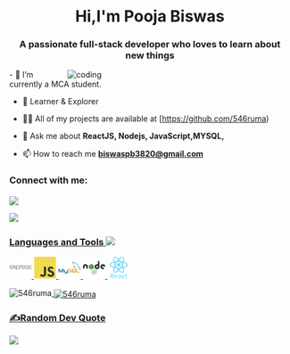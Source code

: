 <h1 align="center">Hi,I'm Pooja Biswas </h1>
<h3 align="center">A passionate full-stack developer who loves to learn about new things</h3>

<img align="right" alt="coding" width="400" src="https://github.com/Anmol-Baranwal/Cool-GIFs-For-GitHub/assets/74038190/231375ce-58a3-4c3b-85c8-44ea51d1318f" width="400">
- 🔭 I’m currently a MCA student. 

- 🌱 Learner & Explorer

- 👨‍💻 All of my projects are available at [https://github.com/546ruma)

- 💬 Ask me about **ReactJS, Nodejs, JavaScript,MYSQL,**

- 📫 How to reach me **biswaspb3820@gmail.com**


<h3 align="left">Connect with me:</h3>
<p align="left">
<a href="https://www.linkedin.com/in/puja546" target="blank"><img align="center"src="https://user-images.githubusercontent.com/74038190/235294012-0a55e343-37ad-4b0f-924f-c8431d9d2483.gif" width="100">
 
<a href="https://instagram.com/546_puja" target="blank"><img src="https://user-images.githubusercontent.com/74038190/235294013-a33e5c43-a01c-43f6-b44d-a406d8b4ab75.gif" width="100">

</p>

<h3 align="left">Languages and Tools <img src = "https://media2.giphy.com/media/QssGEmpkyEOhBCb7e1/giphy.gif?cid=ecf05e47a0n3gi1bfqntqmob8g9aid1oyj2wr3ds3mg700bl&rid=giphy.gif" width = 32px></h3>
 <a href="https://getbootstrap.com" target="_blank" rel="noreferrer"> <imgsrc="https://raw.githubusercontent.com/devicons/devicon/master/icons/bootstrap/bootstrap-plain-wordmark.svg" alt="bootstrap" width="40" height="40"/><a href="https://expressjs.com" target="_blank" rel="noreferrer"> <img src="https://raw.githubusercontent.com/devicons/devicon/master/icons/express/express-original-wordmark.svg" alt="express" width="40" height="40"/> </a> <a href="https://git-scm.com/" target="_blank" rel="noreferrer"> <img src="https://raw.githubusercontent.com/devicons/devicon/master/icons/javascript/javascript-original.svg" alt="javascript" width="40" height="40"/> </a> <a href="https://www.mysql.com/" target="_blank" rel="noreferrer"> <img src="https://raw.githubusercontent.com/devicons/devicon/master/icons/mysql/mysql-original-wordmark.svg" alt="mysql" width="40" height="40"/> </a> <a href="https://nodejs.org" target="_blank" rel="noreferrer"> <img src="https://raw.githubusercontent.com/devicons/devicon/master/icons/nodejs/nodejs-original-wordmark.svg" alt="nodejs" width="40" height="40"/> </a>  <a href="https://reactjs.org/" target="_blank" rel="noreferrer"> <img src="https://raw.githubusercontent.com/devicons/devicon/master/icons/react/react-original-wordmark.svg" alt="react" width="40" height="40"/> </a> <a href="https://www.sqlite.org/" target="_blank" rel="noreferrer">

<p><img align="left" src="https://github-readme-stats.vercel.app/api/top-langs?username=546ruma&show_icons=true&locale=en&layout=compact" alt="546ruma" /></p>

<p>&nbsp;<img align="center" src="https://github-readme-stats.vercel.app/api?username=546ruma&show_icons=true&locale=en" alt="546ruma" /></p>





### ✍️Random Dev Quote

<div align="left">

![](https://quotes-github-readme.vercel.app/api?type=horizontal&theme=merko)

</div>


<!---
546ruma/546ruma is a ✨ special ✨ repository because its `README.md` (this file) appears on your GitHub profile.
You can click the Preview link to take a look at your changes.
--->
